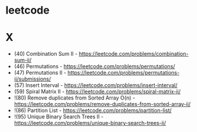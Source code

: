 # leetcode

X
=

* (40) Combination Sum II - https://leetcode.com/problems/combination-sum-ii/
* (46) Permutations - https://leetcode.com/problems/permutations/
* (47) Permutations II - https://leetcode.com/problems/permutations-ii/submissions/
* (57) Insert Interval - https://leetcode.com/problems/insert-interval/
* (59) Spiral Matrix II - https://leetcode.com/problems/spiral-matrix-ii/
* !(80) Remove duplicates from Sorted Array O(n) - https://leetcode.com/problems/remove-duplicates-from-sorted-array-ii/
* !(86) Partition List - https://leetcode.com/problems/partition-list/
* !(95) Unique Binary Search Trees II - https://leetcode.com/problems/unique-binary-search-trees-ii/

